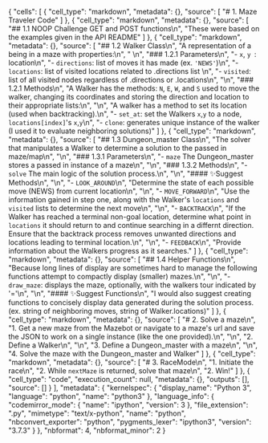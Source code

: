 {
 "cells": [
  {
   "cell_type": "markdown",
   "metadata": {},
   "source": [
    "# 1. Maze Traveler Code"
   ]
  },
  {
   "cell_type": "markdown",
   "metadata": {},
   "source": [
    "## 1.1 NOOP Challenge GET and POST functions\n",
    "These were based on the examples given in the API README"
   ]
  },
  {
   "cell_type": "markdown",
   "metadata": {},
   "source": [
    "## 1.2 Walker Class\n",
    "A representation of a being in a maze with properties:\n",
    "   \n",
    "### 1.2.1 Parameters\n",
    "- `x`, `y `: location\n",
    "- `directions`: list of moves it has made (ex. `'NEWS'`)\n",
    "- `locations`: list of visited locations related to .directions list \n",
    "- `visited`: list of all visited nodes regardless of .directions or .locations\n",
    "\n",
    "### 1.2.1 Methods\n",
    "A Walker has the methods: `N`, `E`, `W`, and `S` used to move the walker, changing its coordinates and storing the direction and location to their appropriate lists:\n",
    "\n",
    "A walker has a method to set its location (used when backtracking).\n",
    "- `set_at`: set the Walkers `x`,`y` to a node, `locations[index]`'s `x`,`y`\n",
    "- `clone`: generates unique instance of the walker (I used it to evaluate neighboring solutions)"
   ]
  },
  {
   "cell_type": "markdown",
   "metadata": {},
   "source": [
    "## 1.3 Dungeon_master Class\n",
    "The solver that manipulates a Walker to determine a solution to the passed in maze/map\n",
    "\n",
    "### 1.3.1 Parameters\n",
    "- `maze` The Dungeon_master stores a passed in instance of a maze\n",
    "\n",
    "### 1.3.2 Methods\n",
    "- `solve` The main logic of the solution process.\n",
    "\n",
    "#### ✨Suggest Methods\n",
    "\n",
    "- `LOOK_AROUND`\n",
    "Determine the state of each possible move (NEWS) from current location\n",
    "\n",
    "- `MOVE_FORWARD`\n",
    "Use the information gained in step one, along with the Walker's `locations` and `visited` lists to determine the next move\n",
    "\n",
    "- `BACKTRACK`\n",
    "If the Walker has reached a terminal non-goal location, determine what point in `locations` it should return to and continue searching in a differnt direction. Ensure that the backtrack process removes unwanted directions and locations leading to terminal location.\n",
    "\n",
    "- `FEEDBACK`\n",
    "Provide information about the Walkers progress as it searches."
   ]
  },
  {
   "cell_type": "markdown",
   "metadata": {},
   "source": [
    "## 1.4 Helper Functions\n",
    "Because long lines of display are sometimes hard to manage the following functions attempt to compactly display (smaller) mazes.\n",
    "\n",
    "- `draw_maze`: displays the maze, optionally, with the walkers tour indicated by '='\n",
    "\n",
    "#### ✨Suggest Functions\n",
    "I would also suggest creating functions to concisely display data generated during the solution process. (ex. string of neighboring moves, string of Walker.locations)"
   ]
  },
  {
   "cell_type": "markdown",
   "metadata": {},
   "source": [
    "# 2. Solve a maze\n",
    "1. Get a new maze from the Mazebot or navigate to a maze's url and save the JSON to work on a single instance (like the one provided).\n",
    "\n",
    "2. Define a Walker\n",
    "\n",
    "3. Define a Dungeon_master with a maze\n",
    "\n",
    "4. Solve the maze with the Dungeon_master and Walker"
   ]
  },
  {
   "cell_type": "markdown",
   "metadata": {},
   "source": [
    "# 3. RaceMode\n",
    "1. Initiate the race\n",
    "2. While `nextMaze` is returned, solve that maze\n",
    "2. Win!"
   ]
  },
  {
   "cell_type": "code",
   "execution_count": null,
   "metadata": {},
   "outputs": [],
   "source": []
  }
 ],
 "metadata": {
  "kernelspec": {
   "display_name": "Python 3",
   "language": "python",
   "name": "python3"
  },
  "language_info": {
   "codemirror_mode": {
    "name": "ipython",
    "version": 3
   },
   "file_extension": ".py",
   "mimetype": "text/x-python",
   "name": "python",
   "nbconvert_exporter": "python",
   "pygments_lexer": "ipython3",
   "version": "3.7.3"
  }
 },
 "nbformat": 4,
 "nbformat_minor": 2
}
